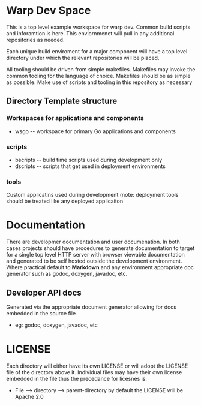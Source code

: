 # Warp Dev Space

This is a top level example workspace for warp dev. Common build scripts and inforamtion is here.  This enviornmenet will pull in any additional repositories as needed.  

Each unique build enviroment for a major component will have a top level directory under which the relevant repositories will be placed. 

All tooling should be driven from simple makefiles.  Makefiles may invoke the common tooling for the language of choice.  Makefiles should be as simple as possible. Make use of scripts and tooling in this repository as necessary

## Directory Template structure

### Workspaces for applications and components
- wsgo -- workspace for primary Go applications and components

### scripts
- bscripts -- build time scripts used during development only
- dscripts -- scripts that get used in deployment environments

### tools
Custom applicatins used during development (note: deployment tools should be treated like any deployed applicaiton

# Documentation
There are developmer documentation and user documenation. In both cases projects should have procedures to generate documentation to target for a single top level HTTP server with browser viewable documentation and generated to be self hosted outside the development environment.  Where practical default to **Markdown** and any environment appropriate doc generator such as godoc, doxygen, javadoc, etc.
## Developer API docs
Generated via the appropriate document generator allowing for docs embedded in the source file 
- eg: godoc, doxygen, javadoc, etc

# LICENSE
Each directory will either have its own LICENSE or will adopt the LICENSE file of the directory above it. Individual files may have their own license embedded in the file thus the precedance for licesnes is:
- File --> directory --> parent-directory
by default the LICENSE will be Apache 2.0

